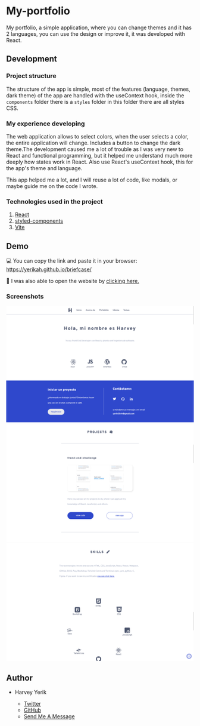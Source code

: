 # My-portfolio
My portfolio, a simple application, where you can change themes and it has 2 languages, you can use the design or improve it, it was developed with React. 
## Development 
### Project structure
The structure of the app is simple, most of the features (language, themes, dark theme) of the app are handled with the useContext hook, inside the `components` folder there is a `styles` folder in this folder there are all styles CSS.

### My experience developing

The web application allows to select colors, when the user selects a color, the entire application will change. Includes a button to change the dark theme.The development caused me a lot of trouble as I was very new to React and functional programming, but it helped me understand much more deeply how states work in React. Also use React's useContext hook, this for the app's theme and language.

This app helped me a lot, and I will reuse a lot of code, like modals, or maybe guide me on the code I wrote.

### Technologies used in the project

1. [React](https://es.reactjs.org/)
1. [styled-components](https://styled-components.com/)
1. [Vite](https://vitejs.dev/)


## Demo 

💻 You can copy the link and paste it in your browser: https://yerikah.github.io/briefcase/

🔗 I was also able to open the website by [clicking here.](https://yerikah.github.io/briefcase/)

### Screenshots

<img src="./screenshots/test-3.png" />
<img src="./screenshots/test-2.png" />
<img src="./screenshots/test-1.png" />

## Author

- Harvey Yerik

    - [Twitter](https://twitter.com/yerikhar)
    - [GitHub](https://github.com/YerikAH)
    - [Send Me A Message](https://yerikah.github.io/send-me-a-message/dist/)

